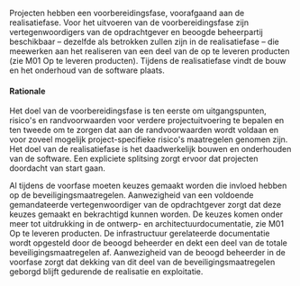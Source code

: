 Projecten hebben een voorbereidingsfase, voorafgaand aan de realisatiefase. Voor het uitvoeren van de voorbereidingsfase zijn vertegenwoordigers van de opdrachtgever en beoogde beheerpartij beschikbaar – dezelfde als betrokken zullen zijn in de realisatiefase – die meewerken aan het realiseren van een deel van de op te leveren producten (zie M01 Op te leveren producten). Tijdens de realisatiefase vindt de bouw en het onderhoud van de software plaats.

#### Rationale
Het doel van de voorbereidingsfase is ten eerste om uitgangspunten, risico's en randvoorwaarden voor verdere projectuitvoering te bepalen en ten tweede om te zorgen dat aan de randvoorwaarden wordt voldaan en voor zoveel mogelijk project-specifieke risico's maatregelen genomen zijn. Het doel van de realisatiefase is het daadwerkelijk bouwen en onderhouden van de software. Een expliciete splitsing zorgt ervoor dat projecten doordacht van start gaan.

Al tijdens de voorfase moeten keuzes gemaakt worden die invloed hebben op de beveiligingsmaatregelen. Aanwezigheid van een voldoende gemandateerde vertegenwoordiger van de opdrachtgever zorgt dat deze keuzes gemaakt en bekrachtigd kunnen worden. De keuzes komen onder meer tot uitdrukking in de ontwerp- en architectuurdocumentatie, zie M01 Op te leveren producten. De infrastructuur gerelateerde documentatie wordt opgesteld door de beoogd beheerder en dekt een deel van de totale beveiligingsmaatregelen af. Aanwezigheid van de beoogd beheerder in de voorfase zorgt dat dekking van dit deel van de beveiligingsmaatregelen geborgd blijft gedurende de realisatie en exploitatie.